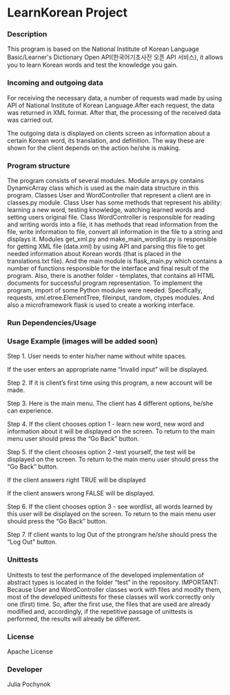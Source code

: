 # LearnKorean Project

### Description
This program is based on the National Institute of Korean Language Basic/Learner's Dictionary Open API(한국어기초사전 오픈 API 서비스), it allows you to learn Korean words and test the knowledge you gain.

### Incoming and outgoing data
For receiving the necessary data, a number of requests wad made by using API of National Institute of Korean Language.After each request, the data was returned in XML format. After that, the processing of the received data was carried out.

The outgoing data is displayed on clients screen as information about a certain Korean word, its translation, and definition. The way these are shown for the client depends on the action he/she is making.

### Program structure
The program consists of several modules. Module arrays.py contains DynamicArray class which is used as the main data structure in this program. Classes User and WordController that represent a client are in classes.py module. Class User has some methods that represent his ability: learning a new word, testing knowledge, watching learned words and setting users original file. Class WordController is responsible for reading and writing words into a file, it has methods that read information from the file, write information to file, convert all information in the file to a string and displays it. 
Modules get_xml.py and make_main_wordlist.py is responsible for getting XML file (data.xml)  by using API and parsing this file to get needed information about Korean words (that is placed in the translations.txt file).
And the main module is flask_main.py which contains a number of functions responsible for the interface and final result of the program.
Also, there is another folder - templates, that contains all HTML documents for successful program representation.
To implement the program, import of some Python modules were needed. Specifically,  requests, xml.etree.ElementTree, fileinput, random, ctypes modules.
And also a microframework flask is used to create a working interface.

### Run Dependencies/Usage


### Usage Example (images will be added soon)
Step 1. 
User needs to enter his/her name without white spaces.

If the user enters an appropriate name “Invalid input” will be displayed.

Step 2.
If it is client’s first time using this program, a new account will be made.

Step 3.
Here is the main menu. The client has 4 different options, he/she can experience.

Step 4.
If the client chooses option 1 - learn new word, new word and information about it will be displayed on the screen. To return to the main menu user should press the “Go Back” button.

Step 5.
If the client chooses option 2 -test yourself, the test will be displayed on the screen. To return to the main menu user should press the “Go Back” button.

If the client answers right TRUE will be displayed

If the client answers wrong FALSE will be displayed.

Step 6.
If the client chooses option 3 - see wordlist, all words learned by this user will be displayed on the screen. To return to the main menu user should press the “Go Back” button.

Step 7.
If client wants to log Out of the ptrongram he/she should press the “Log Out” button.


### Unittests
Unittests to test the performance of the developed implementation of abstract types is located in the folder “test” in the repository. 
IMPORTANT: Because User and WordController classes work with files and modify them, most of the developed unittests for these classes will work correctly only one (first) time. So, after the first use, the files that are used are already modified and, accordingly, if the repetitive passage of unittests is performed, the results will already be different.

### License
Apache License

### Developer
Julia Pochynok 
